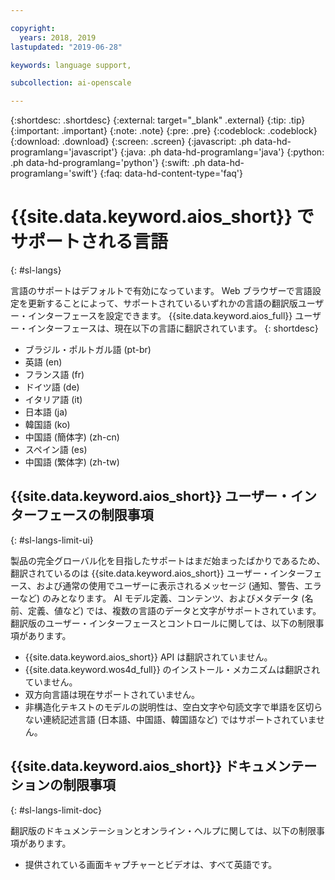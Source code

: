 ```yaml
---

copyright:
  years: 2018, 2019
lastupdated: "2019-06-28"

keywords: language support, 

subcollection: ai-openscale

---
```


{:shortdesc: .shortdesc}
{:external: target="_blank" .external}
{:tip: .tip}
{:important: .important}
{:note: .note}
{:pre: .pre}
{:codeblock: .codeblock}
{:download: .download}
{:screen: .screen}
{:javascript: .ph data-hd-programlang='javascript'}
{:java: .ph data-hd-programlang='java'}
{:python: .ph data-hd-programlang='python'}
{:swift: .ph data-hd-programlang='swift'}
{:faq: data-hd-content-type='faq'}

# {{site.data.keyword.aios_short}} でサポートされる言語
{: #sl-langs}

言語のサポートはデフォルトで有効になっています。 Web ブラウザーで言語設定を更新することによって、サポートされているいずれかの言語の翻訳版ユーザー・インターフェースを設定できます。 {{site.data.keyword.aios_full}} ユーザー・インターフェースは、現在以下の言語に翻訳されています。 
{: shortdesc}

- ブラジル・ポルトガル語 (pt-br)
- 英語 (en)
- フランス語 (fr)
- ドイツ語 (de)
- イタリア語 (it)
- 日本語 (ja)
- 韓国語 (ko)
- 中国語 (簡体字) (zh-cn)
- スペイン語 (es)
- 中国語 (繁体字) (zh-tw)

## {{site.data.keyword.aios_short}} ユーザー・インターフェースの制限事項
{: #sl-langs-limit-ui}

製品の完全グローバル化を目指したサポートはまだ始まったばかりであるため、翻訳されているのは {{site.data.keyword.aios_short}} ユーザー・インターフェース、および通常の使用でユーザーに表示されるメッセージ (通知、警告、エラーなど) のみとなります。 AI モデル定義、コンテンツ、およびメタデータ (名前、定義、値など) では、複数の言語のデータと文字がサポートされています。 翻訳版のユーザー・インターフェースとコントロールに関しては、以下の制限事項があります。

- {{site.data.keyword.aios_short}} API は翻訳されていません。
- {{site.data.keyword.wos4d_full}} のインストール・メカニズムは翻訳されていません。
- 双方向言語は現在サポートされていません。
- 非構造化テキストのモデルの説明性は、空白文字や句読文字で単語を区切らない連続記述言語 (日本語、中国語、韓国語など) ではサポートされていません。

## {{site.data.keyword.aios_short}} ドキュメンテーションの制限事項
{: #sl-langs-limit-doc}

翻訳版のドキュメンテーションとオンライン・ヘルプに関しては、以下の制限事項があります。

- 提供されている画面キャプチャーとビデオは、すべて英語です。

